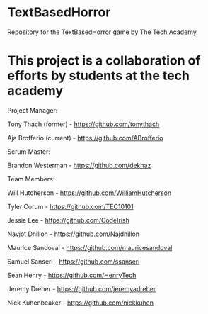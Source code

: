 # TextBasedHorror
Repository for the TextBasedHorror game by The Tech Academy

# This project is a collaboration of efforts by students at the tech academy
Project Manager:

Tony Thach (former) - https://github.com/tonythach

Aja Brofferio (current) - https://github.com/ABrofferio


Scrum Master:

Brandon Westerman - https://github.com/dekhaz


Team Members:

Will Hutcherson - https://github.com/WilliamHutcherson

Tyler Corum - https://github.com/TEC10101

Jessie Lee - https://github.com/CodeIrish

Navjot Dhillon - https://github.com/Najdhillon

Maurice Sandoval - https://github.com/mauricesandoval

Samuel Sanseri - https://github.com/ssanseri

Sean Henry - https://github.com/HenryTech

Jeremy Dreher - https://github.com/jeremyadreher

Nick Kuhenbeaker - https://github.com/nickkuhen





 
 
 
 
 
 
